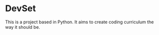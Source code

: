 # DevSet
This is a project based in Python. 
It aims to create coding curriculum the way it should be.
